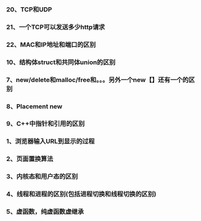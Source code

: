### 20、TCP和UDP

### 21、一个TCP可以发送多少http请求

### 22、MAC和IP地址和端口的区别

### 10、结构体struct和共同体union的区别

### 7、new/delete和malloc/free和。。。另外一个new【】还有一个的区别

### 8、Placement new

### 9、C++中指针和引用的区别

### 1、浏览器输入URL到显示的过程

### 2、页面置换算法

### 3、内核态和用户态的区别

### 4、线程和进程的区别(包括进程切换和线程切换的区别)

### 5、虚函数，纯虚函数虚继承

